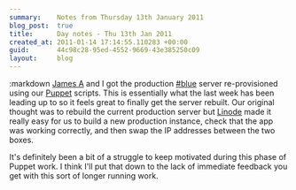 ```yaml
---
summary:    Notes from Thursday 13th January 2011
blog_post:  true
title:      Day notes - Thu 13th Jan 2011
created_at: 2011-01-14 17:14:55.110283 +00:00
guid:       44c98c28-95ed-4552-9669-43e385250c09
layout:     blog
---
```

:markdown
  [James A](http://interblah.net/) and I got the production [#blue](https://hashblue.com/) server re-provisioned using our [Puppet](http://www.puppetlabs.com/) scripts.  This is essentially what the last week has been leading up to so it feels great to finally get the server rebuilt.  Our original thought was to rebuild the current production server but [Linode](http://www.linode.com/) made it really easy for us to build a new production instance, check that the app was working correctly, and then swap the IP addresses between the two boxes.

  It's definitely been a bit of a struggle to keep motivated during this phase of Puppet work. I think I'll put that down to the lack of immediate feedback you get with this sort of longer running work.
